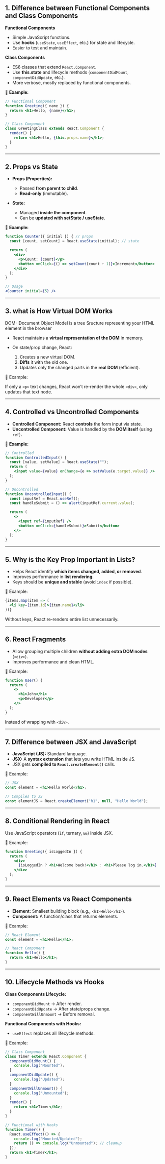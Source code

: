 ## 1. Difference between **Functional Components** and **Class Components**

**Functional Components**

* Simple JavaScript functions.
* Use **hooks** (`useState`, `useEffect`, etc.) for state and lifecycle.
* Easier to test and maintain.

**Class Components**

* ES6 classes that extend `React.Component`.
* Use **this.state** and lifecycle methods (`componentDidMount`, `componentDidUpdate`, etc.).
* More verbose, mostly replaced by functional components.

🔹 **Example:**

```jsx
// Functional Component
function Greeting({ name }) {
  return <h1>Hello, {name}</h1>;
}

// Class Component
class GreetingClass extends React.Component {
  render() {
    return <h1>Hello, {this.props.name}</h1>;
  }
}
```

---

## 2. **Props vs State**

* **Props (Properties):**

  * Passed **from parent to child**.
  * **Read-only** (immutable).

* **State:**

  * Managed **inside the component**.
  * Can be **updated with setState / useState**.

🔹 **Example:**

```jsx
function Counter({ initial }) { // props
  const [count, setCount] = React.useState(initial); // state

  return (
    <div>
      <p>Count: {count}</p>
      <button onClick={() => setCount(count + 1)}>Increment</button>
    </div>
  );
}

// Usage
<Counter initial={5} />
```

---

## 3. **what is How Virtual DOM Works**

DOM- Document Object Model is a tree Sructure representing your HTML element in the browser

* React maintains a **virtual representation of the DOM** in memory.
* On state/prop change, React:

  1. Creates a new virtual DOM.
  2. **Diffs** it with the old one.
  3. Updates only the changed parts in the **real DOM** (efficient).

🔹 Example:

If only a `<p>` text changes, React won’t re-render the whole `<div>`, only updates that text node.

---

## 4. **Controlled vs Uncontrolled Components**

* **Controlled Component:** React **controls** the form input via state.
* **Uncontrolled Component:** Value is handled by the **DOM itself** (using `ref`).

🔹 **Example:**

```jsx
// Controlled
function ControlledInput() {
  const [value, setValue] = React.useState("");
  return (
    <input value={value} onChange={e => setValue(e.target.value)} />
  );
}

// Uncontrolled
function UncontrolledInput() {
  const inputRef = React.useRef();
  const handleSubmit = () => alert(inputRef.current.value);

  return (
    <>
      <input ref={inputRef} />
      <button onClick={handleSubmit}>Submit</button>
    </>
  );
}
```

---

## 5. **Why is the Key Prop Important in Lists?**

* Helps React identify **which items changed, added, or removed**.
* Improves performance in **list rendering**.
* Keys should be **unique and stable** (avoid `index` if possible).

🔹 Example:

```jsx
{items.map(item => (
  <li key={item.id}>{item.name}</li>
))}
```

Without keys, React re-renders entire list unnecessarily.

---

## 6. **React Fragments**

* Allow grouping multiple children **without adding extra DOM nodes** (`<div>`).
* Improves performance and clean HTML.

🔹 Example:

```jsx
function User() {
  return (
    <>
      <h1>John</h1>
      <p>Developer</p>
    </>
  );
}
```

Instead of wrapping with `<div>`.

---

## 7. **Difference between JSX and JavaScript**

* **JavaScript (JS):** Standard language.
* **JSX:** A **syntax extension** that lets you write HTML inside JS.
* JSX gets **compiled to `React.createElement()`** calls.

🔹 Example:

```jsx
// JSX
const element = <h1>Hello World</h1>;

// Compiles to JS
const elementJS = React.createElement("h1", null, "Hello World");
```

---

## 8. **Conditional Rendering in React**

Use JavaScript operators (`if`, ternary, `&&`) inside JSX.

🔹 Example:

```jsx
function Greeting({ isLoggedIn }) {
  return (
    <div>
      {isLoggedIn ? <h1>Welcome back!</h1> : <h1>Please log in.</h1>}
    </div>
  );
}
```

---

## 9. **React Elements vs React Components**

* **Element:** Smallest building block (e.g., `<h1>Hello</h1>`).
* **Component:** A function/class that returns elements.

🔹 Example:

```jsx
// React Element
const element = <h1>Hello</h1>;

// React Component
function Hello() {
  return <h1>Hello</h1>;
}
```

---

## 10. **Lifecycle Methods vs Hooks**

**Class Components Lifecycle:**

* `componentDidMount` → After render.
* `componentDidUpdate` → After state/props change.
* `componentWillUnmount` → Before removal.

**Functional Components with Hooks:**

* `useEffect` replaces all lifecycle methods.

🔹 Example:

```jsx
// Class Component
class Timer extends React.Component {
  componentDidMount() {
    console.log("Mounted");
  }
  componentDidUpdate() {
    console.log("Updated");
  }
  componentWillUnmount() {
    console.log("Unmounted");
  }
  render() {
    return <h1>Timer</h1>;
  }
}

// Functional with Hooks
function Timer() {
  React.useEffect(() => {
    console.log("Mounted/Updated");
    return () => console.log("Unmounted"); // cleanup
  });
  return <h1>Timer</h1>;
}
